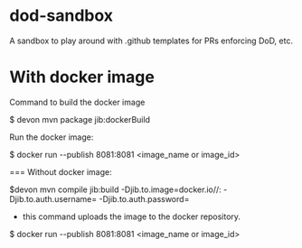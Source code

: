 # dod-sandbox
A sandbox to play around with .github templates for PRs enforcing DoD, etc.

# With docker image

Command to build the docker image

$ devon mvn package jib:dockerBuild

Run the docker image:

$ docker run --publish 8081:8081 <image_name or image_id>

=== Without docker image:

$devon mvn compile jib:build    -Djib.to.image=docker.io/<username>/<appname>:<tag>     -Djib.to.auth.username=<username>     -Djib.to.auth.password=<password>
   - this command uploads the image to the docker repository.
  
$ docker run --publish 8081:8081 <image_name or image_id>
